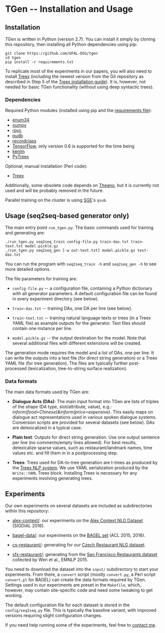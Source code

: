 TGen -- Installation and Usage
==============================

Installation
------------

TGen is written in Python (version 2.7). You can install it simply by cloning this repository, 
then installing all Python dependencies using pip:

```
git clone https://github.com/UFAL-DSG/tgen
cd tgen
pip install -r requirements.txt
```

To replicate most of the experiments in our papers, you will also need to install 
[Treex](http://ufal.cz/treex) (including the newest version from the Git repository as 
described in Step 5 of the [Treex installation guide](http://ufal.mff.cuni.cz/treex/install.html)). 
It is, however, not needed for basic TGen functionality (without using deep syntactic trees).

### Dependencies ###

Required Python modules (installed using pip and the [requirements file](requirements.txt)):

- [enum34](https://pypi.python.org/pypi/enum34)
- [numpy](http://www.numpy.org/)
- [rpyc](https://pypi.python.org/pypi/rpyc/)
- [pudb](https://pypi.python.org/pypi/pudb)
- [recordclass](https://pypi.python.org/pypi/recordclass)
- [TensorFlow](https://www.tensorflow.org/), only version 0.6 is supported for the time being
- [kenlm](https://github.com/kpu/kenlm)
- [PyTreex](https://github.com/ufal/pytreex)


Optional, manual installation (Perl code):

- [Treex](http://ufal.cz/treex)

Additionally, some obsolete code depends on [Theano](http://deeplearning.net/software/theano/), 
but it is currently not used and will be probably removed in the future.

Parallel training on the cluster is using [SGE](https://arc.liv.ac.uk/trac/SGE)'s `qsub`.


Usage (seq2seq-based generator only)
------------------------------------

The main entry point `run_tgen.py`. The basic commands used for training and generating are:

```
./run_tgen.py seq2seq_train config-file.py train-das.txt train-text.txt model.pickle.gz
./run_tgen.py seq2seq_gen [-w out-text.txt] model.pickle.gz test-das.txt
```

You can run the program with `seq2seq_train -h` and `seq2seq_gen -h` to see more detailed options.

The file parameters for training are:

* `config-file.py` -- a configuration file, containing a Python dictionary with all generator
    parameters. A default configuration file can be found in every experiment directory (see below).

* `train-das.txt` -- training DAs, one DA per line (see below).

* `train-text.txt` -- training natural language texts or trees (in a Treex YAML file) as example 
    outputs for the generator. Text files should contain one instance per line.

* `model.pickle.gz` -- the output destination for the model. Note that several additional files 
    with different extensions will be created.

The generation mode requires the model and a list of DAs, one per line. It can write the outputs
into a text file (for direct string generation) or a Treex YAML file (for tree generation).
The files are typically further post-processed (lexicalization, tree-to-string surface 
realization).


### Data formats ###

The main data formats used by TGen are:

* __Dialogue Acts (DAs)__: The main input format into TGen are lists of triples of the shape 
    (DA type, slot/attribute, value), e.g.: _inform(food=Chinese)&inform(price=expensive)_.
    This easily maps on dialogue act representations used in various spoken dialogue systems.
    Conversion scripts are provided for several datasets (see below).
    DAs are delexicalized in a typical case.

* __Plain text__: Outputs for direct string generation. Use one output sentence per line
    (no comments/empty lines allowed). For best results, delexicalize sparse values, such as
    restaurant/landmark names, time values etc. and fill them in in a postprocessing step.

* __Trees__: Trees used for DA-to-tree generation are t-trees as produced by the [Treex NLP
    system](http://ufal.cz/treex). We use YAML serialization produced by the `Write::YAML` Treex
    block. Installing Treex is necessary for any experiments involving generating trees.


Experiments
-----------

Our own experiments on several datasets are included as subdirectories within this repository:

* [alex-context/](alex-context): our experiments on the 
    [Alex Context NLG Dataset](https://github.com/UFAL-DSG/alex_context_nlg_dataset) 
    (SIGDIAL 2016).

* [bagel-data/](bagel-data): our experiments on the 
    [BAGEL set](http://farm2.user.srcf.net/research/bagel/) (ACL 2015, 2016).

* [cs-restaurant/](cs-restaurant): generating for our 
    [Czech Restaurant NLG dataset](https://github.com/UFAL-DSG/cs_restaurant_dataset).

* [sfx-restaurant/](sfx-restaurant): generating from the 
    [San Francisco Restaurants dataset](https://www.repository.cam.ac.uk/handle/1810/251304)
    collected by Wen et al., EMNLP 2015.


You need to download the dataset into the `input/` subdirectory to start your experiments. 
From there, a `convert` script (mostly `convert.py`, a Perl script `convert.pl` for BAGEL)
can create the data formats required by TGen. Settings used in our experiments are preset in the
`Makefile`, which, however, may contain site-specific code and need some tweaking to get working.

The default configuration file for each dataset is stored in the `config/seq2seq.py` file.
This is typically the baseline variant, with improved versions requiring slight configuration 
changes.

If you need help running some of the experiments, feel free to 
[contact me](http://github.com/tuetschek).


